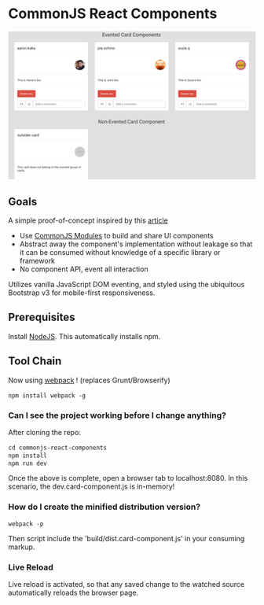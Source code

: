 # CommonJS React Components

![Image](screenshot.png?raw=true "screenshot")

## Goals

A simple proof-of-concept inspired by this [article](http://simonsmith.io/writing-react-components-as-commonjs-modules/)

- Use [CommonJS Modules](https://www.safaribooksonline.com/library/view/learning-javascript-design/9781449334840/ch11s03.html) to build and share UI components
- Abstract away the component's implementation without leakage so that it can be consumed without knowledge of a 
specific library or framework
- No component API, event all interaction

Utilizes vanilla JavaScript DOM eventing, and styled using the ubiquitous Bootstrap v3 for mobile-first responsiveness.

## Prerequisites

Install [NodeJS](http://nodejs.org/download/). This automatically installs npm.

## Tool Chain

Now using [webpack](http://christianalfoni.github.io/javascript/2014/12/13/did-you-know-webpack-and-react-is-awesome.html) !
(replaces Grunt/Browserify)

    npm install webpack -g 

### Can I see the project working before I change anything?

After cloning the repo:

    cd commonjs-react-components
    npm install
    npm run dev

Once the above is complete, open a browser tab to localhost:8080. In this scenario, the dev.card-component.js is in-memory!

### How do I create the minified distribution version?

    webpack -p
    
Then script include the 'build/dist.card-component.js' in your consuming markup.

### Live Reload

Live reload is activated, so that any saved change to the watched source automatically reloads the browser page.    